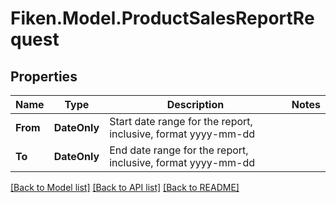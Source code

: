 # Fiken.Model.ProductSalesReportRequest

## Properties

Name | Type | Description | Notes
------------ | ------------- | ------------- | -------------
**From** | **DateOnly** | Start date range for the report, inclusive, format yyyy-mm-dd | 
**To** | **DateOnly** | End date range for the report, inclusive, format yyyy-mm-dd | 

[[Back to Model list]](../../README.md#documentation-for-models) [[Back to API list]](../../README.md#documentation-for-api-endpoints) [[Back to README]](../../README.md)

